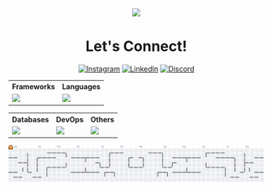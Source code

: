 <div align="center"><img src="https://capsule-render.vercel.app/api?type=blur&color=gradient&height=300&section=header&text=Hey!%20I'm%20Kautilya%20DK"/></div>

<h1 align="center">Let's Connect!</h1>

<div align="center">
  
  [![Instagram](https://skillicons.dev/icons?i=instagram)](https://instagram.com/kautilyadevaraj) [![LinkedIn](https://skillicons.dev/icons?i=linkedin)](https://www.linkedin.com/in/kautilyadk) [![Discord](https://skillicons.dev/icons?i=discord)](https://discordapp.com/users/569491969735262219)</div>

<div align="center">
  <table>
    <tr>
      <th>Frameworks</th>
      <th>Languages</th>
    </tr>
    <tr>
      <td>
        <img src="https://skillicons.dev/icons?i=next,bootstrap,tailwindcss,nodejs,react,flask,nest,tailwind&theme=light" />
      </td>
      <td>
        <img src="https://skillicons.dev/icons?i=solidity,javascript,typescript,java,python,html,css,c,cpp&theme=light" />
      </td>
    </tr>
  </table>
</div>

<!-- Row 2: Databases + Package Managers + Others -->
<div align="center">
  <table>
    <tr>
      <th>Databases</th>
      <th>DevOps</th>
      <th>Others</th>
    </tr>
    <tr>
      <td>
        <img src="https://skillicons.dev/icons?i=mysql,postgresql,mongodb,sqlite&theme=light" />
      </td>
      <td>
        <img src="https://skillicons.dev/icons?i=docker,vercel,git,github,aws&theme=light" />
      </td>
      <td>
        <img src="https://skillicons.dev/icons?i=vercel,git,supabase,npm,pnpm,yarn&theme=light" />
      </td>
    </tr>
  </table>
</div>

<picture>
  <source media="(prefers-color-scheme: dark)" srcset="https://raw.githubusercontent.com/kautilyadevaraj/kautilyadevaraj/output/pacman-contribution-graph-dark.svg">
  <source media="(prefers-color-scheme: light)" srcset="https://raw.githubusercontent.com/kautilyadevaraj/kautilyadevaraj/output/pacman-contribution-graph.svg">
  <img alt="pacman contribution graph" src="https://raw.githubusercontent.com/kautilyadevaraj/kautilyadevaraj/output/pacman-contribution-graph.svg">
</picture>



